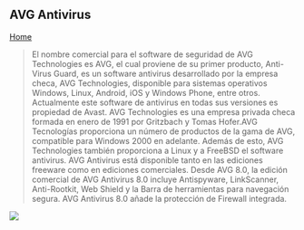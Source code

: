 ## AVG Antivirus

[Home](https://julianblas.github.io/Cierre-Bloque-2/)

> El nombre comercial para el software de seguridad de AVG Technologies es AVG, el cual proviene de su primer producto, Anti-Virus Guard, es un software antivirus desarrollado por la empresa checa, AVG Technologies, disponible para sistemas operativos Windows, Linux, Android, iOS y Windows Phone, entre otros. Actualmente este software de antivirus en todas sus versiones es propiedad de Avast. AVG Technologies es una empresa privada checa formada en enero de 1991 por Gritzbach y Tomas Hofer.AVG Tecnologías proporciona un número de productos de la gama de AVG, compatible para Windows 2000 en adelante. Además de esto, AVG Technologies también proporciona a Linux y a FreeBSD el software antivirus. AVG Antivirus está disponible tanto en las ediciones freeware como en ediciones comerciales. Desde AVG 8.0, la edición comercial de AVG Antivirus 8.0 incluye Antispyware, LinkScanner, Anti-Rootkit, Web Shield y la Barra de herramientas para navegación segura. AVG Antivirus 8.0 añade la protección de Firewall integrada.

![](https://i.ytimg.com/vi/ZdVy1-dNb2g/hqdefault.jpg)

